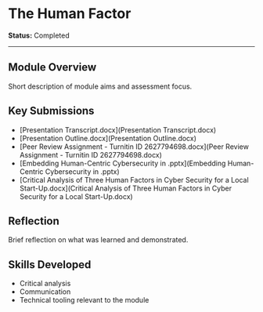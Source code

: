 # The Human Factor

**Status:** Completed

---

## Module Overview
Short description of module aims and assessment focus.

## Key Submissions
- [Presentation Transcript.docx](Presentation Transcript.docx)
- [Presentation Outline.docx](Presentation Outline.docx)
- [Peer Review Assignment - Turnitin ID 2627794698.docx](Peer Review Assignment - Turnitin ID 2627794698.docx)
- [Embedding Human-Centric Cybersecurity in .pptx](Embedding Human-Centric Cybersecurity in .pptx)
- [Critical Analysis of Three Human Factors in Cyber Security for a Local Start-Up.docx](Critical Analysis of Three Human Factors in Cyber Security for a Local Start-Up.docx)

## Reflection
Brief reflection on what was learned and demonstrated.

## Skills Developed
- Critical analysis
- Communication
- Technical tooling relevant to the module
